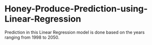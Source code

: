 # Honey-Produce-Prediction-using-Linear-Regression
Prediction in this Linear Regression model is done based on the years ranging from 1998 to 2050. 
